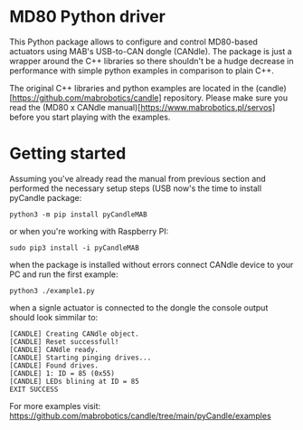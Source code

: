 # MD80 Python driver
This Python package allows to configure and control MD80-based actuators using MAB's USB-to-CAN dongle (CANdle). The package is just a wrapper around the C++ libraries so there shouldn't be a hudge decrease in performance with simple python examples in comparison to plain C++.

The original C++ libraries and python examples are located in the (candle)[https://github.com/mabrobotics/candle] repository. Please make sure you read the (MD80 x CANdle manual)[https://www.mabrobotics.pl/servos] before you start playing with the examples. 

# Getting started

Assuming you've already read the manual from previous section and performed the necessary setup steps (USB now's the time to install pyCandle package:

```python3 -m pip install pyCandleMAB```

or when you're working with Raspberry PI:

```sudo pip3 install -i pyCandleMAB```

when the package is installed without errors connect CANdle device to your PC and run the first example:

```python3 ./example1.py```

when a signle actuator is connected to the dongle the console output should look simmilar to:

```[CANDLE] CANdle library version: v3.0
[CANDLE] Creating CANdle object.
[CANDLE] Reset successfull!
[CANDLE] CANdle ready.
[CANDLE] Starting pinging drives...
[CANDLE] Found drives.
[CANDLE] 1: ID = 85 (0x55)
[CANDLE] LEDs blining at ID = 85
EXIT SUCCESS
```
For more examples visit: https://github.com/mabrobotics/candle/tree/main/pyCandle/examples